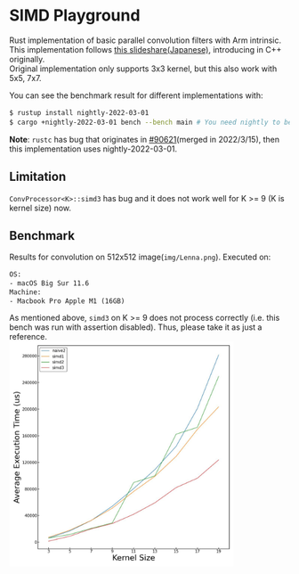# SIMD Playground

Rust implementation of basic parallel convolution filters with Arm intrinsic.  
This implementation follows [this slideshare(Japanese)](https://www.slideshare.net/fixstars/arm-cpusimd/fixstars/arm-cpusimd), introducing in C++ originally.  
Original implementation only supports 3x3 kernel, but this also work with 5x5, 7x7.

You can see the benchmark result for different implementations with:
```bash
$ rustup install nightly-2022-03-01
$ cargo +nightly-2022-03-01 bench --bench main # You need nightly to benchmarking with "test" crate
```
**Note**: `rustc` has bug that originates in [#90621](https://github.com/rust-lang/rust/pull/90621#)(merged in 2022/3/15), then this implementation uses nightly-2022-03-01.

## Limitation
`ConvProcessor<K>::simd3` has bug and it does not work well for K >= 9 (K is kernel size) now.

## Benchmark
Results for convolution on 512x512 image(`img/Lenna.png`).
Executed on:
```
OS:
- macOS Big Sur 11.6
Machine:
- Macbook Pro Apple M1 (16GB)
```
As mentioned above, `simd3` on K >= 9 does not process correctly (i.e. this bench was run with assertion disabled).
Thus, please take it as just a reference.  
<img src="results/bench.jpeg" width=80%>
